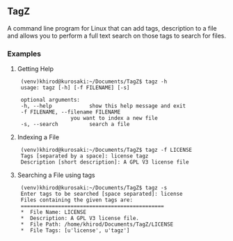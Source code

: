 TagZ
-------------

A command line program for Linux that can add tags, description to a file and 
allows you to perform a full text search on those tags to search for files.


### Examples

1. Getting Help

        (venv)khirod@kurosaki:~/Documents/TagZ$ tagz -h
        usage: tagz [-h] [-f FILENAME] [-s]

        optional arguments:
        -h, --help            show this help message and exit
        -f FILENAME, --filename FILENAME
                        you want to index a new file
        -s, --search          search a file

2. Indexing a File

        (venv)khirod@kurosaki:~/Documents/TagZ$ tagz -f LICENSE 
        Tags [separated by a space]: license tagz
        Description [short description]: A GPL V3 license file


3. Searching a File using tags

        (venv)khirod@kurosaki:~/Documents/TagZ$ tagz -s
        Enter tags to be searched [space separated]: license
        Files containing the given tags are: 
        ==============================================
        *  File Name: LICENSE
        *  Description: A GPL V3 license file.
        *  File Path: /home/khirod/Documents/TagZ/LICENSE
        *  File Tags: [u'license', u'tagz']

